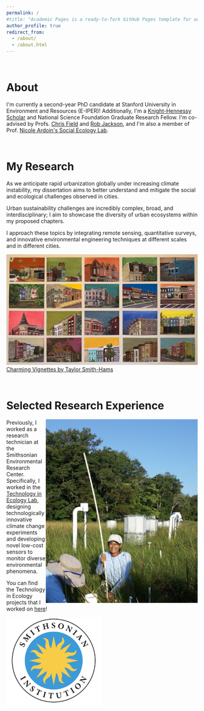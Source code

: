 ```yaml
---
permalink: /
#title: "Academic Pages is a ready-to-fork GitHub Pages template for academic personal websites"
author_profile: true
redirect_from: 
  - /about/
  - /about.html
---
```

<br>


About
======
I'm currently a second-year PhD candidate at Stanford University in Environment and Resources (E-IPER)! Additionally, I'm a [Knight-Hennessy Scholar](https://knight-hennessy.stanford.edu/people/leona-neftaliem) and National Science Foundation Graduate Research Fellow. I'm co-advised by Profs. [Chris Field](https://fieldlab.stanford.edu/) and [Rob Jackson](https://jacksonlab.stanford.edu/), and I'm also a member of Prof. [Nicole Ardoin's Social Ecology Lab](https://socialecology.stanford.edu/).

<br>

My Research
======
As we anticipate rapid urbanization globally under increasing climate instability, my dissertation aims to better understand and mitigate the social and ecological challenges
observed in cities. 


Urban sustainability challenges are incredibly complex, broad, and interdisciplinary; I aim to showcase the diversity of urban ecosystems within my proposed
chapters. 

I approach these topics by integrating remote sensing, quantitative surveys, and innovative environmental engineering techniques at different scales and in different cities.

![Charming Vignettes by Taylor Smith-Hams](/images/charming_vignettes.jpeg)
[Charming Vignettes by Taylor Smith-Hams](http://www.taylorsmithhams.com/charming-vignettes.html)

<br>

Selected Research Experience
====== 
<img src="/images/serc_field.jpg" alt="Leona in the field!" style="float: right; width: 400px;">


Previously, I worked as a research technician at the Smithsonian Environmental Research Center. Specifically, I worked in the [Technology in Ecology Lab](https://serc.si.edu/labs/technology-in-ecology), designing technologically innovative climate change experiments and developing novel low-cost sensors to monitor diverse environmental phenomena. 

You can find the Technology in Ecology projects that I worked on [here](https://serc.si.edu/labs/technology-in-ecology/projects)!

<img src="/images/si_logo_1.png" alt="Smithsonian Environmental Research Center logo" style="display: block; margin: 0 auto; width: 250px; float: left;">




